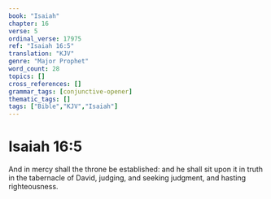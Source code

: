 ```yaml
---
book: "Isaiah"
chapter: 16
verse: 5
ordinal_verse: 17975
ref: "Isaiah 16:5"
translation: "KJV"
genre: "Major Prophet"
word_count: 28
topics: []
cross_references: []
grammar_tags: [conjunctive-opener]
thematic_tags: []
tags: ["Bible","KJV","Isaiah"]
---
```


# Isaiah 16:5

And in mercy shall the throne be established: and he shall sit upon it in truth in the tabernacle of David, judging, and seeking judgment, and hasting righteousness.
